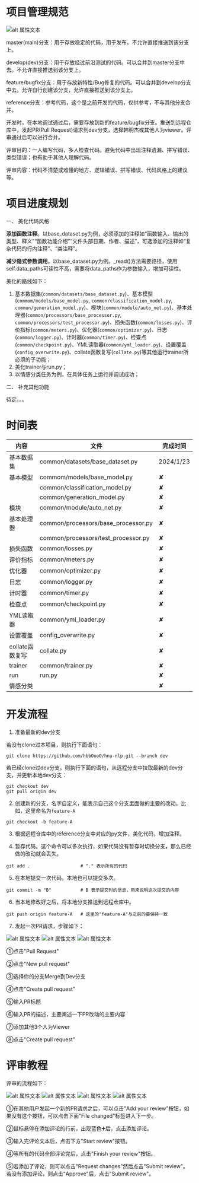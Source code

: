
# 项目管理规范

![alt 属性文本](assets/develop_guide.png)

master(main)分支：用于存放稳定的代码，用于发布。不允许直接推送到该分支上。

develop(dev)分支：用于存放经过前沿测试的代码。可以合并到master分支中去。不允许直接推送到该分支上。

feature/bugfix分支：用于存放新特性/Bug修复的代码。可以合并到develop分支中去。允许自行创建该分支，允许直接推送到该分支上。

reference分支：参考代码，这个是之前开发的代码，仅供参考，不与其他分支合并。

开发时，在本地调试通过后，需要存放到新的feature/bugfix分支。推送到远程仓库中，发起PR(Pull Request)请求到dev分支，选择韩明杰或其他人为viewer。评审通过后可以进行合并。

评审目的：一人编写代码，多人检查代码。避免代码中出现注释遗漏、拼写错误、类型错误；也有助于其他人理解代码。

评审内容：代码不清楚或难懂的地方、逻辑错误、拼写错误、代码风格上的建议等。

# 项目进度规划

一、	美化代码风格

**添加函数注释**。以base_dataset.py为例，必须添加的注释如“函数输入、输出的类型、释义”“函数功能介绍”“文件头部日期、作者、描述”，可选添加的注释如“复杂代码的行内注释”、“类注释”。

**减少隐式参数调用**。以base_dataset.py为例。_read()方法需要路径，使用self.data_paths可读性不高，需要将data_paths作为参数输入，增加可读性。

美化的路线如下：
1. 基本数据集(`common/datasets/base_dataset.py`)、基本模型(`commom/models/base_model.py`, `common/classification_model.py`, `common/generation_model.py`)、模块(`common/module/auto_net.py`)、基本处理器(`common/processors/base_processor.py`, `common/processors/test_processor.py`)、损失函数(`common/losses.py`)、评价指标(`common/meters.py`)、优化器(`common/optimizer.py`)、日志(`common/logger.py`)、计时器(`common/timer.py`)、检查点(`common/checkpoint.py`)、YML读取器(`common/yml_loader.py`)、设置覆盖(`config_overwrite.py`)、collate函数复写(`collate.py`)等其他运行trainer所必须的子功能；
2. 美化trainer与run.py；
3. 以情感分类任务为例，在具体任务上运行并调试成功；

二、	补充其他功能


待定。。。


# 时间表

|  内容   | 文件 | 完成时间  |
|  ----  | ----| ----  |
| 基本数据集  | common/datasets/base_dataset.py | 2024/1/23 |
| 基本模型  | commom/models/base_model.py | &#10008; |
|   | common/classification_model.py | &#10008; |
|   | common/generation_model.py | &#10008; |
| 模块  | common/module/auto_net.py | &#10008; |
| 基本处理器  | common/processors/base_processor.py | &#10008; |
|   | common/processors/test_processor.py | &#10008; |
| 损失函数  | common/losses.py | &#10008; |
| 评价指标  | common/meters.py | &#10008; |
| 优化器  | common/optimizer.py | &#10008; |
| 日志  | common/logger.py | &#10008; |
| 计时器  | common/timer.py | &#10008; |
| 检查点  | common/checkpoint.py | &#10008; |
| YML读取器  | common/yml_loader.py | &#10008; |
| 设置覆盖  | config_overwrite.py | &#10008; |
| collate函数复写  | collate.py | &#10008; |
| trainer  | common/trainer.py | &#10008; |
| run  | run.py | &#10008; |
| 情感分类  |  | &#10008; |

# 开发流程

1. 准备最新的dev分支

若没有clone过本项目，则执行下面语句：
```
git clone https://github.com/hbbOooO/hnu-nlp.git --branch dev
```

若已经clone过dev分支，则执行下面的语句，从远程分支中拉取最新的dev分支，并更新本地dev分支：
```
git checkout dev
git pull origin dev
```

2. 创建新的分支，名字自定义，能表示自己这个分支里面做的主要的改动。比如，这里命名为`feature-A`
```
git checkout -b feature-A
```

3. 根据远程仓库中的reference分支中对应的py文件，美化代码，增加注释。

4. 暂存代码。这个命令可以多次执行，如果代码没有暂存时切换分支，那么已经做的改动就会丢失。
```
git add .                   # "." 表示所有的代码
```

5. 在本地提交一次代码。本地也可以提交多次。
```
git commit -m "B"           # B 表示提交时的信息，用来说明这次提交的内容
```

6. 当本地修改好之后，将本地分支推送到远程仓库中。
```
git push origin feature-A   # 这里的"feature-A"与之前的要保持一致
```

7. 发起一次PR请求，步骤如下：

![alt 属性文本](assets/PR_1.png)
![alt 属性文本](assets/PR_2.png)
![alt 属性文本](assets/PR_3.png)

①点击"Pull Request"

②点击"New pull request"

③选择你的分支Merge到Dev分支

④点击"Create pull request"

⑤输入PR标题

⑥输入PR的描述，主要阐述一下PR改动的主要内容

⑦添加其他3个人为Viewer

⑧点击"Create pull request"

# 评审教程

评审的流程如下：

![alt 属性文本](assets/review_1.png)
![alt 属性文本](assets/review_2.png)
![alt 属性文本](assets/review_3.png)
![alt 属性文本](assets/review_4.png)

①在其他用户发起一个新的PR请求之后，可以点击"Add your review"按钮，如果没有这个按钮，可以点击下面"File changed"标签进入下一步。

②鼠标悬停在添加评论的行前，出现蓝色➕后，点击添加评论。

③输入完评论文本后，点击下方"Start review"按钮。

④等所有的代码全部评论完后，点击"Finish your review"按钮。

⑤若添加了评论，则可以点击"Request changes"然后点击"Submit review"。若没有添加评论，则点击"Approve"后，点击"Submit review"。




